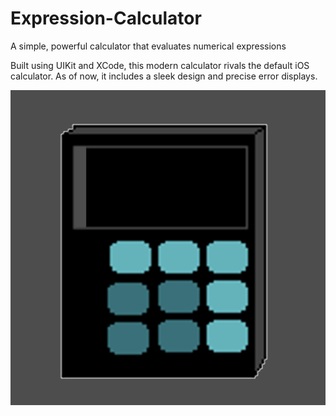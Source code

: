 # Expression-Calculator

A simple, powerful calculator that evaluates numerical expressions

Built using UIKit and XCode, this modern calculator rivals the default iOS calculator. As of now, it includes a sleek design and precise error displays.

![alt text](https://github.com/rkrishn7/Expression-Calculator/blob/master/Calculator_Icon_1024.png)

